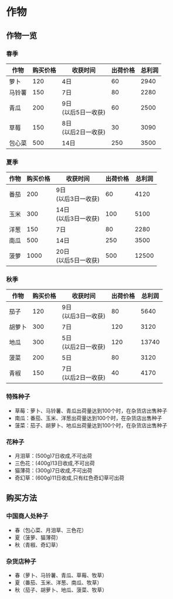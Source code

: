 # 作物

## 作物一览

### 春季

作物|购买价格|收获时间|出荷价格|总利润
-|-|-|-|-
|萝卜|120|4日|60|2940
马铃薯|150|7日|80|2280
青瓜|200|9日<br>(以后5日一收获)|60|2500
草莓|150|8日<br>(以后2日一收获)|30|3090
包心菜|500|14日|250|3500

### 夏季

作物|购买价格|收获时间|出荷价格|总利润
-|-|-|-|-
番茄|200|9日<br>(以后3日一收获)|60|4120
玉米|300|14日<br>(以后3日一收获)|100|5100
洋葱|150|7日|80|2280
南瓜|500|14日|250|3500
菠萝|1000|20日<br>(以后5日一收获)|500|12500

### 秋季

作物|购买价格|收获时间|出荷价格|总利润
-|-|-|-|-
茄子|120|9日<br>(以后3日一收获)|80|5640
胡萝卜|300|7日|120|3120
地瓜|300|5日<br>(以后2日一收获)|120|13740
菠菜|200|5日|80|3120
青椒|150|7日<br>(以后2日一收获)|40|4170

### 特殊种子

- 草莓：萝卜、马铃薯、青瓜出荷量达到100个时，在杂货店出售种子
- 南瓜：番茄、玉米、洋葱出荷量达到100个时，在杂货店出售种子
- 菠菜：茄子、胡萝卜、地瓜出荷量达到100个时，在杂货店出售种子

### 花种子

- 月泪草：(500g)7日收成,不可出荷
- 三色花：(400g)13日收成,不可出荷
- 猫薄荷：(300g)7日收成,不可出荷
- 奇幻草：(600g)11日收成,只有红色奇幻草可出荷

## 购买方法

### 中国商人处种子

- 春（包心菜、月泪草、三色花）
- 夏（菠萝、猫薄荷）
- 秋（青椒、奇幻草）

### 杂货店种子

- 春（萝卜、马铃薯、青瓜、草莓、牧草）
- 夏（番茄、玉米、洋葱、南瓜、牧草）
- 秋（茄子、胡萝卜、地瓜、菠菜、牧草）
